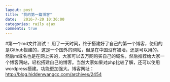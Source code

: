 ```yaml
---
layout: post
title: "我的第一篇博客" 
date:   2016-7-20 10:36:00 
categories: rails ajax 
comments: true
---
```

#第一个md文件测试！
  用了一天时间，终于搭建好了自己的第一个博客，使用的是Github搭建的，这是一个国外的网站，但是在中国没有被墙，还是可以用的。然后m域名也是在网上买的，大家可以去万网购买自己的域名，然后推荐给大家一个博客网站，轻松搭建自己的博客。当然大家如果对php比较了解，还可以使用wordpress搭建。功能更加强大。博客网址：http://blog.hiddenwangcc.com/archives/2454
